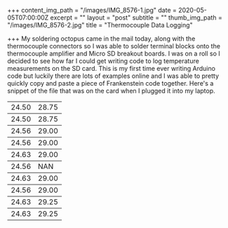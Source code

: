 +++
content_img_path = "/images/IMG_8576-1.jpg"
date = 2020-05-05T07:00:00Z
excerpt = ""
layout = "post"
subtitle = ""
thumb_img_path = "/images/IMG_8576-2.jpg"
title = "Thermocouple Data Logging"

+++
My soldering octopus came in the mail today, along with the thermocouple connectors so I was able to solder terminal blocks onto the thermocouple amplifier and Micro SD breakout boards. I was on a roll so I decided to see how far I could get writing code to log temperature measurements on the SD card. This is my first time ever writing Arduino code but luckily there are lots of examples online and I was able to pretty quickly copy and paste a piece of Frankenstein code together. Here's a snippet of the file that was on the card when I plugged it into my laptop.

<table>

<tbody> <tr> <td>24.50</td> <td>28.75</td> </tr> </tbody>

<tbody> <tr> <td>24.50</td> <td>28.75</td> </tr> </tbody>

<tbody> <tr> <td>24.56</td> <td>29.00</td> </tr> </tbody>

<tbody> <tr> <td>24.56</td> <td>29.00</td> </tr> </tbody>

<tbody> <tr> <td>24.63</td> <td>29.00</td> </tr> </tbody>

<tbody> <tr> <td>24.56</td> <td>NAN</td> </tr> </tbody>

<tbody> <tr> <td>24.63</td> <td>29.00</td> </tr> </tbody>

<tbody> <tr> <td>24.56</td> <td>29.00</td> </tr> </tbody>

<tbody> <tr> <td>24.63</td> <td>29.25</td> </tr> </tbody>

<tbody> <tr> <td>24.63</td> <td>29.25</td> </tr> </tbody>

</table>